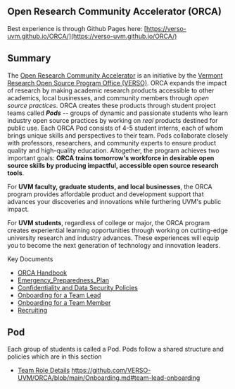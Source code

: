 ## Open Research Community Accelerator (ORCA)
Best experience is through Github Pages here: [https://verso-uvm.github.io/ORCA/](https://verso-uvm.github.io/ORCA/)
## Summary
The [Open Research Community Accelerator](https://verso.w3.uvm.edu/orca/) is an initiative by the [Vermont Research Open Source Program Office (VERSO)](https://verso.w3.uvm.edu/). ORCA expands the impact of research by making academic research products accessible to other academics, local businesses, and community members through _open source practices_. ORCA creates these products through student project teams called _**Pods**_ -- groups of dynamic and passionate students who learn industry open source practices by working on _real_ products destined for public use. Each ORCA Pod consists of 4-5 student interns, each of whom brings unique skills and perspectives to their team. Pods collaborate closely with professors, researchers, and community experts to ensure product quality and high-quality education. Altogether, the program achieves two important goals: **ORCA trains tomorrow's workforce in desirable open source skills by producing impactful, accessible open source research tools**.

For **UVM faculty, graduate students, and local businesses**, the ORCA program provides affordable product and development support that advances your discoveries and innovations while furthering UVM's public impact.

For **UVM students**, regardless of college or major, the ORCA program creates experiential learning opportunities through working on cutting-edge university research and industry advances. These experiences will equip you to become the next generation of technology and innovation leaders.

Key Documents
* [ORCA Handbook](ORCA_Handbook.md)
* [Emergency_Preparedness_Plan](Emergency_Preparedness_Plan.md)
* [Confidentiality and Data Security Policies](Confidentiality_and_Data_Security_Policies.md)
* [Onboarding for a Team Lead](Onboarding.md#team-lead-onboarding)
* [Onboarding for a Team Member](Onboarding.md#team-member-onboarding)
* [Recruiting](/Recruiting.md)

## Pod
Each group of students is called a Pod. Pods follow a shared structure and policies which are in this section
- [Team Role Details](ORCA_job_description.md)
https://github.com/VERSO-UVM/ORCA/blob/main/Onboarding.md#team-lead-onboarding
